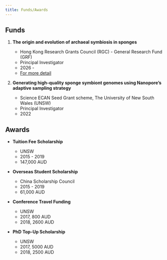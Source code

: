 ```yaml
---
title: Funds/Awards
---
```



## Funds

1. **The origin and evolution of archaeal symbiosis in sponges**
   - Hong Kong Research Grants Council (RGC) - General Research Fund (GRF)
   - Principal Investigator
   - 2026 - 
   - [For more detail](https://cerg1.ugc.edu.hk/cergprod/scrrm00542.jsp?proj_id=16103925&old_proj_id=null&proj_title=&isname=&ioname=weizhi&institution=&subject=&pages=1&year=&theSubmit=16103925)


2. **Generating high-quality sponge symbiont genomes using Nanopore’s adaptive sampling strategy**
   - Science ECAN Seed Grant scheme, The University of New South Wales (UNSW)
   - Principal Investigator
   - 2022 


## Awards

- **Tuition Fee Scholarship**
   - UNSW
   - 2015 - 2019
   - 147,000 AUD


- **Overseas Student Scholarship**
   - China Scholarship Council
   - 2015 - 2019
   - 61,000 AUD
  

- **Conference Travel Funding**
   - UNSW
   - 2017, 800 AUD
   - 2018, 2600 AUD


- **PhD Top-Up Scholarship**
   - UNSW
   - 2017, 5000 AUD
   - 2018, 2500 AUD





